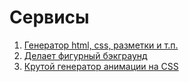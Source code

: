 # Сервисы
1.  [Генератор html, css, разметки и т.п.](https://webcode.tools/)
2.  [Делает фигурный бэкграунд](https://bennettfeely.com/clippy/)
3.  [Крутой генератор анимации на CSS](https://animista.net/)
